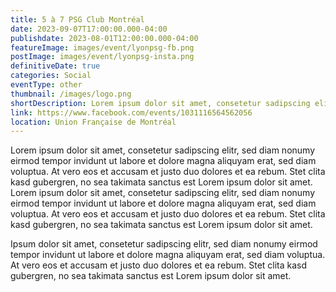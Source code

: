 ```yaml
---
title: 5 à 7 PSG Club Montréal
date: 2023-09-07T17:00:00.000-04:00
publishdate: 2023-08-01T12:00:00.000-04:00
featureImage: images/event/lyonpsg-fb.png
postImage: images/event/lyonpsg-insta.png
definitiveDate: true
categories: Social
eventType: other
thumbnail: /images/logo.png
shortDescription: Lorem ipsum dolor sit amet, consetetur sadipscing elitr.
link: https://www.facebook.com/events/1031116564562056
location: Union Française de Montréal
---
```


Lorem ipsum dolor sit amet, consetetur sadipscing elitr, sed diam nonumy eirmod tempor invidunt ut labore et dolore magna aliquyam erat, sed diam voluptua. At vero eos et accusam et justo duo dolores et ea rebum. Stet clita kasd gubergren, no sea takimata sanctus est Lorem ipsum dolor sit amet. Lorem ipsum dolor sit amet, consetetur sadipscing elitr, sed diam nonumy eirmod tempor invidunt ut labore et dolore magna aliquyam erat, sed diam voluptua. At vero eos et accusam et justo duo dolores et ea rebum. Stet clita kasd gubergren, no sea takimata sanctus est Lorem ipsum dolor sit amet.

Ipsum dolor sit amet, consetetur sadipscing elitr, sed diam nonumy eirmod tempor invidunt ut labore et dolore magna aliquyam erat, sed diam voluptua. At vero eos et accusam et justo duo dolores et ea rebum. Stet clita kasd gubergren, no sea takimata sanctus est Lorem ipsum dolor sit amet.
